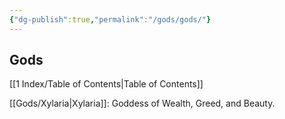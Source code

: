 ```yaml
---
{"dg-publish":true,"permalink":"/gods/gods/"}
---
```


## Gods

[[1 Index/Table of Contents\|Table of Contents]]

[[Gods/Xylaria\|Xylaria]]: Goddess of Wealth, Greed, and Beauty.
